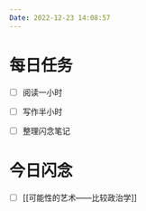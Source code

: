 ```yaml
---
Date: 2022-12-23 14:08:57
---
```


# 每日任务
- [ ] 阅读一小时
- [ ] 写作半小时
- [ ] 整理闪念笔记


# 今日闪念
- [ ] [[可能性的艺术——比较政治学]]



